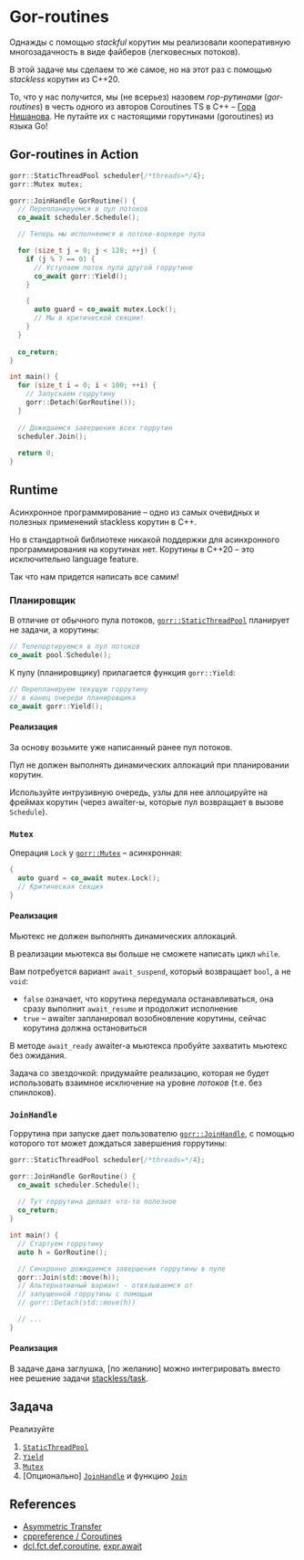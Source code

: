 # Gor-routines

Однажды с помощью _stackful_ корутин мы реализовали кооперативную многозадачность в виде файберов (легковесных потоков).

В этой задаче мы сделаем то же самое, но на этот раз с помощью _stackless_ корутин из С++20.

То, что у нас получится, мы (не всерьез) назовем _гор-рутинами_ (_gor-routines_) в честь одного из авторов Coroutines TS в С++ – [Гора Нишанова](https://www.youtube.com/watch?v=_fu0gx-xseY). Не путайте их с настоящими горутинами (goroutines) из языка Go!

## Gor-routines in Action

```cpp
gorr::StaticThreadPool scheduler{/*threads=*/4};
gorr::Mutex mutex;

gorr::JoinHandle GorRoutine() {
  // Перепланируемся в пул потоков
  co_await scheduler.Schedule();

  // Теперь мы исполняемся в потоке-воркере пула

  for (size_t j = 0; j < 128; ++j) {
    if (j % 7 == 0) {
      // Уступаем поток пула другой горрутине
      co_await gorr::Yield();
    }

    {
      auto guard = co_await mutex.Lock();
      // Мы в критической секции!
    }
  }
  
  co_return;
}

int main() {
  for (size_t i = 0; i < 100; ++i) {
    // Запускаем горрутину
    gorr::Detach(GorRoutine());
  }
  
  // Дожидаемся завершения всех горрутин
  scheduler.Join();
  
  return 0;
}
```

## Runtime

Асинхронное программирование – одно из самых очевидных и полезных применений stackless корутин в С++.

Но в стандартной библиотеке никакой поддержки для асинхронного программирования на корутинах нет. Корутины в С++20 – это исключительно language feature.

Так что нам придется написать все самим!

### Планировщик

В отличие от обычного пула потоков, [`gorr::StaticThreadPool`](gorr/runtime/thread_pool.hpp) планирует не задачи, а корутины: 

```cpp
// Телепортируемся в пул потоков
co_await pool.Schedule();
```

К пулу (планировщику) прилагается функция `gorr::Yield`:

```cpp
// Перепланируем текущую горрутину
// в конец очереди планировщика
co_await gorr::Yield();
```

#### Реализация

За основу возьмите уже написанный ранее пул потоков.

Пул не должен выполнять динамических аллокаций при планировании корутин.

Используйте интрузивную очередь, узлы для нее аллоцируйте на фреймах корутин (через awaiter-ы, которые пул возвращает в вызове `Schedule`).

### `Mutex`

Операция `Lock` у [`gorr::Mutex`](gorr/runtime/mutex.hpp) – асинхронная:

```cpp
{
  auto guard = co_await mutex.Lock();
  // Критическая секция
}
```

#### Реализация

Мьютекс не должен выполнять динамических аллокаций.

В реализации мьютекса вы больше не сможете написать цикл `while`.

Вам потребуется вариант `await_suspend`, который возвращает `bool`, а не `void`:
- `false` означает, что корутина передумала останавливаться, она сразу выполнит `await_resume` и продолжит исполнение
- `true` – awaiter запланировал возобновление корутины, сейчас корутина должна остановиться

В методе `await_ready` awaiter-а мьютекса пробуйте захватить мьютекс без ожидания. 

Задача со звездочкой: придумайте реализацию, которая не будет использовать взаимное исключение на уровне _потоков_ (т.е. без спинлоков).

### `JoinHandle`

Горрутина при запуске дает пользователю [`gorr::JoinHandle`](gorr/runtime/join_handle.hpp), с помощью которого тот может дождаться завершения горрутины:   

```cpp
gorr::StaticThreadPool scheduler{/*threads=*/4};

gorr::JoinHandle GorRoutine() {
  co_await scheduler.Schedule();
  
  // Тут горрутина делает что-то полезное
  co_return;
}

int main() {
  // Стартуем горрутину
  auto h = GorRoutine();

  // Синхронно дожидаемся завершения горрутины в пуле
  gorr::Join(std::move(h));
  // Альтернативный вариант - отвязываемся от
  // запущенной горрутины с помощью
  // gorr::Detach(std::move(h))

  // ...
}
```

#### Реализация 

В задаче дана заглушка, [по желанию] можно интегрировать вместо нее решение задачи [stackless/task](/tasks/stackless/task).

## Задача

Реализуйте

1) [`StaticThreadPool`](gorr/runtime/thread_pool.hpp)
2) [`Yield`](gorr/runtime/yield.hpp)
3) [`Mutex`](gorr/runtime/mutex.hpp)
4) [Опционально] [`JoinHandle`](gorr/runtime/join_handle.hpp) и функцию [`Join`](gorr/runtime/join.hpp)


## References

- [Asymmetric Transfer](https://lewissbaker.github.io/)
- [cppreference / Coroutines](https://en.cppreference.com/w/cpp/language/coroutines)
- [dcl.fct.def.coroutine](https://eel.is/c++draft/dcl.fct.def.coroutine), [expr.await](https://eel.is/c++draft/expr.await#:co_await)
